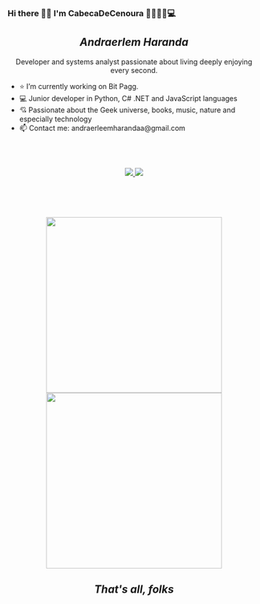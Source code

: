 ### Hi there 🖖🏻 I'm CabecaDeCenoura 👩🏽‍🦰🥕💻


<h2 align="center"><em>Andraerlem Haranda</em></h2>
<p align='center'>
  Developer and systems analyst passionate about living deeply enjoying every second.
</p>
<p align="center">
    <ul>
        <li>⭐ I’m currently working on Bit Pagg.</li>
        <li>💻 Junior developer in Python, C# .NET and JavaScript languages</li>
        <li>💘 Passionate about the Geek universe, books, music, nature and especially technology</li>
        <li>📫 Contact me: andraerleemharandaa@gmail.com</li>
    </ul>
     
</p>

<p align='center'>
  <br><br><br>
  <!--Socials-->
  <a href="https://www.linkedin.com/in/andraerlem-haranda-freitas-melo-36047616a/" target="_Blank">
    <img src="https://img.shields.io/badge/linkedin-%230077B5.svg?&style=for-the-badge&logo=linkedin&logoColor=white" />
  </a>        
  <a href="https://www.instagram.com/andra_cenoura/?hl=pt-br" target="_Blank">
      <img src="https://img.shields.io/badge/instagram-%23E4405F.svg?&style=for-the-badge&logo=instagram&logoColor=white" />        
    </a>
  
</p>
<br><br><br>
<!--Stats-->
<p align='center'>
  <a href="#"><img align="center"src="https://github-readme-stats.vercel.app/api?username=CabecaDeCenoura&show_icons=true&count_private=true&theme=dark" width="350"></a>
  <a href="#"><img align="center"src="https://github-readme-stats.vercel.app/api/top-langs/?username=CabecaDeCenoura&layout=compact" width="350"/></a>
  
    

</p>
  
 <h2 align="center"><em>That's all, folks</em></h2>

<!--
**CabecaDeCenoura/CabecaDeCenoura** is a ✨ _special_ ✨ repository because its `README.md` (this file) appears on your GitHub profile.

Here are some ideas to get you started:

- 🔭 I’m currently working on ...
- 🌱 I’m currently learning ...
- 👯 I’m looking to collaborate on ...
- 🤔 I’m looking for help with ...
- 💬 Ask me about ...
- 📫 How to reach me: ...
- 😄 Pronouns: ...
- ⚡ Fun fact: ...
-->
